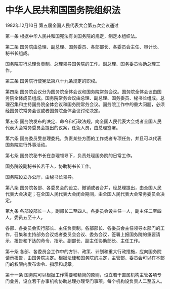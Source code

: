 # 中华人民共和国国务院组织法

1982年12月10日 第五届全国人民代表大会第五次会议通过

第一条 根据中华人民共和国宪法有关国务院的规定，制定本组织法。

第二条 国务院由总理、副总理、国务委员、各部部长、各委员会主任、审计长、秘书长组成。

国务院实行总理负责制。总理领导国务院的工作。副总理、国务委员协助总理工作。

第三条 国务院行使宪法第八十九条规定的职权。

第四条 国务院会议分为国务院全体会议和国务院常务会议。国务院全体会议由国务院全体成员组成。国务院常务会议由总理、副总理、国务委员、秘书长组成。总理召集和主持国务院全体会议和国务院常务会议。国务院工作中的重大问题，必须经国务院常务会议或者国务院全体会议讨论决定。

第五条 国务院发布的决定、命令和行政法规，向全国人民代表大会或者全国人民代表大会常务委员会提出的议案，任免人员，由总理签署。

第六条 国务委员受总理委托，负责某些方面的工作或者专项任务，并且可以代表国务院进行外事活动。

第七条 国务院秘书长在总理领导下，负责处理国务院的日常工作。

国务院设副秘书长若干人，协助秘书长工作。

国务院设立办公厅，由秘书长领导。

第八条 国务院各部、各委员会的设立、撤销或者合并，经总理提出，由全国人民代表大会决定；在全国人民代表大会闭会期间，由全国人民代表大会常务委员会决定。

第九条 各部设部长一人，副部长二至四人。各委员会设主任一人，副主任二至四人，委员五至十人。

各部、各委员会实行部长、主任负责制。各部部长、各委员会主任领导本部门的工作，召集和主持部务会议或者委员会会议、委务会议，签署上报国务院的重要请示、报告和下达的命令、指示。副部长、副主任协助部长、主任工作。

第十条 各部、各委员会工作中的方针、政策、计划和重大行政措施，应向国务院请示报告，由国务院决定。根据法律和国务院的决定，主管部、委员会可以在本部门的权限内发布命令、指示和规章。

第十一条 国务院可以根据工作需要和精简的原则，设立若干直属机构主管各项专门业务，设立若干办事机构协助总理办理专门事项。每个机构设负责人二至五人。
